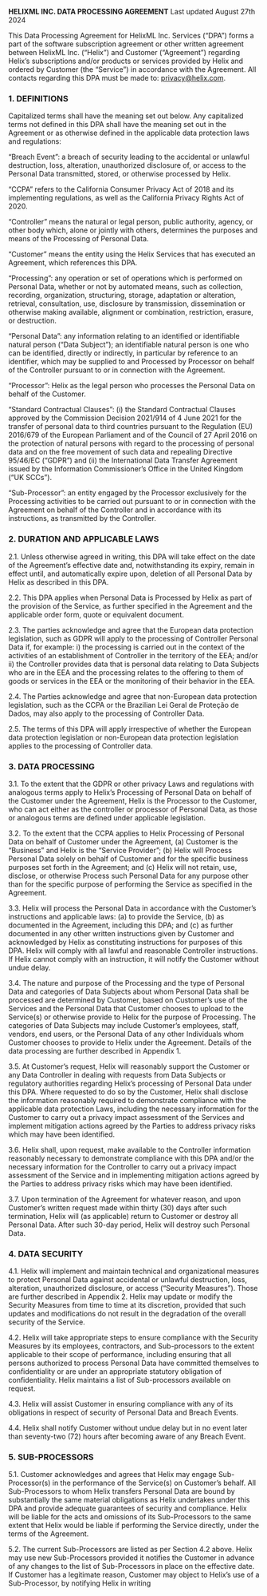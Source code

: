 **HELIXML INC. DATA PROCESSING AGREEMENT**
Last updated August 27th 2024

This Data Processing Agreement for HelixML Inc. Services (“DPA”) forms a part of the software subscription agreement or other written agreement between HelixML Inc. (“Helix”) and Customer (“Agreement”) regarding Helix’s subscriptions and/or products or services provided by Helix and ordered by Customer (the “Service”) in accordance with the Agreement. All contacts regarding this DPA must be made to: privacy@helix.com.

### 1. DEFINITIONS
Capitalized terms shall have the meaning set out below. Any capitalized terms not defined in this DPA shall have the meaning set out in the Agreement or as otherwise defined in the applicable data protection laws and regulations:

“Breach Event”: a breach of security leading to the accidental or unlawful destruction, loss, alteration, unauthorized disclosure of, or access to the Personal Data transmitted, stored, or otherwise processed by Helix.

“CCPA” refers to the California Consumer Privacy Act of 2018 and its implementing regulations, as well as the California Privacy Rights Act of 2020.

“Controller” means the natural or legal person, public authority, agency, or other body which, alone or jointly with others, determines the purposes and means of the Processing of Personal Data.

“Customer” means the entity using the Helix Services that has executed an Agreement, which references this DPA.

“Processing”: any operation or set of operations which is performed on Personal Data, whether or not by automated means, such as collection, recording, organization, structuring, storage, adaptation or alteration, retrieval, consultation, use, disclosure by transmission, dissemination or otherwise making available, alignment or combination, restriction, erasure, or destruction.

“Personal Data”: any information relating to an identified or identifiable natural person (“Data Subject”); an identifiable natural person is one who can be identified, directly or indirectly, in particular by reference to an identifier, which may be supplied to and Processed by Processor on behalf of the Controller pursuant to or in connection with the Agreement.

“Processor”: Helix as the legal person who processes the Personal Data on behalf of the Customer.

“Standard Contractual Clauses”: (i) the Standard Contractual Clauses approved by the Commission Decision 2021/914 of 4 June 2021 for the transfer of personal data to third countries pursuant to the Regulation (EU) 2016/679 of the European Parliament and of the Council of 27 April 2016 on the protection of natural persons with regard to the processing of personal data and on the free movement of such data and repealing Directive 95/46/EC (“GDPR”) and (ii) the International Data Transfer Agreement issued by the Information Commissioner’s Office in the United Kingdom (“UK SCCs”).

“Sub-Processor”: an entity engaged by the Processor exclusively for the Processing activities to be carried out pursuant to or in connection with the Agreement on behalf of the Controller and in accordance with its instructions, as transmitted by the Controller.

### 2. DURATION AND APPLICABLE LAWS
2.1. Unless otherwise agreed in writing, this DPA will take effect on the date of the Agreement’s effective date and, notwithstanding its expiry, remain in effect until, and automatically expire upon, deletion of all Personal Data by Helix as described in this DPA.

2.2. This DPA applies when Personal Data is Processed by Helix as part of the provision of the Service, as further specified in the Agreement and the applicable order form, quote or equivalent document.

2.3. The parties acknowledge and agree that the European data protection legislation, such as GDPR will apply to the processing of Controller Personal Data if, for example: i) the processing is carried out in the context of the activities of an establishment of Controller in the territory of the EEA; and/or ii) the Controller provides data that is personal data relating to Data Subjects who are in the EEA and the processing relates to the offering to them of goods or services in the EEA or the monitoring of their behavior in the EEA.

2.4. The Parties acknowledge and agree that non-European data protection legislation, such as the CCPA or the Brazilian Lei Geral de Proteção de Dados, may also apply to the processing of Controller Data.

2.5. The terms of this DPA will apply irrespective of whether the European data protection legislation or non-European data protection legislation applies to the processing of Controller data.

### 3. DATA PROCESSING
3.1. To the extent that the GDPR or other privacy Laws and regulations with analogous terms apply to Helix’s Processing of Personal Data on behalf of the Customer under the Agreement, Helix is the Processor to the Customer, who can act either as the controller or processor of Personal Data, as those or analogous terms are defined under applicable legislation.

3.2. To the extent that the CCPA applies to Helix Processing of Personal Data on behalf of Customer under the Agreement, (a) Customer is the “Business” and Helix is the “Service Provider”; (b) Helix will Process Personal Data solely on behalf of Customer and for the specific business purposes set forth in the Agreement; and (c) Helix will not retain, use, disclose, or otherwise Process such Personal Data for any purpose other than for the specific purpose of performing the Service as specified in the Agreement.

3.3. Helix will process the Personal Data in accordance with the Customer’s instructions and applicable laws: (a) to provide the Service, (b) as documented in the Agreement, including this DPA; and (c) as further documented in any other written instructions given by Customer and acknowledged by Helix as constituting instructions for purposes of this DPA. Helix will comply with all lawful and reasonable Controller instructions. If Helix cannot comply with an instruction, it will notify the Customer without undue delay.

3.4. The nature and purpose of the Processing and the type of Personal Data and categories of Data Subjects about whom Personal Data shall be processed are determined by Customer, based on Customer’s use of the Services and the Personal Data that Customer chooses to upload to the Service(s) or otherwise provide to Helix for the purpose of Processing. The categories of Data Subjects may include Customer’s employees, staff, vendors, end users, or the Personal Data of any other Individuals whom Customer chooses to provide to Helix under the Agreement. Details of the data processing are further described in Appendix 1.

3.5. At Customer’s request, Helix will reasonably support the Customer or any Data Controller in dealing with requests from Data Subjects or regulatory authorities regarding Helix’s processing of Personal Data under this DPA. Where requested to do so by the Customer, Helix shall disclose the information reasonably required to demonstrate compliance with the applicable data protection Laws, including the necessary information for the Customer to carry out a privacy impact assessment of the Services and implement mitigation actions agreed by the Parties to address privacy risks which may have been identified.

3.6. Helix shall, upon request, make available to the Controller information reasonably necessary to demonstrate compliance with this DPA and/or the necessary information for the Controller to carry out a privacy impact assessment of the Service and in implementing mitigation actions agreed by the Parties to address privacy risks which may have been identified.

3.7. Upon termination of the Agreement for whatever reason, and upon Customer’s written request made within thirty (30) days after such termination, Helix will (as applicable) return to Customer or destroy all Personal Data. After such 30-day period, Helix will destroy such Personal Data.

### 4. DATA SECURITY
4.1. Helix will implement and maintain technical and organizational measures to protect Personal Data against accidental or unlawful destruction, loss, alteration, unauthorized disclosure, or access (“Security Measures”). Those are further described in Appendix 2. Helix may update or modify the Security Measures from time to time at its discretion, provided that such updates and modifications do not result in the degradation of the overall security of the Service.

4.2. Helix will take appropriate steps to ensure compliance with the Security Measures by its employees, contractors, and Sub-processors to the extent applicable to their scope of performance, including ensuring that all persons authorized to process Personal Data have committed themselves to confidentiality or are under an appropriate statutory obligation of confidentiality. Helix maintains a list of Sub-processors available on request.

4.3. Helix will assist Customer in ensuring compliance with any of its obligations in respect of security of Personal Data and Breach Events.

4.4. Helix shall notify Customer without undue delay but in no event later than seventy-two (72) hours after becoming aware of any Breach Event.

### 5. SUB-PROCESSORS
5.1. Customer acknowledges and agrees that Helix may engage Sub-Processor(s) in the performance of the Service(s) on Customer’s behalf. All Sub-Processors to whom Helix transfers Personal Data are bound by substantially the same material obligations as Helix undertakes under this DPA and provide adequate guarantees of security and compliance. Helix will be liable for the acts and omissions of its Sub-Processors to the same extent that Helix would be liable if performing the Service directly, under the terms of the Agreement.

5.2. The current Sub-Processors are listed as per Section 4.2 above. Helix may use new Sub-Processors provided it notifies the Customer in advance of any changes to the list of Sub-Processors in place on the effective date. If Customer has a legitimate reason, Customer may object to Helix’s use of a Sub-Processor, by notifying Helix in writing
